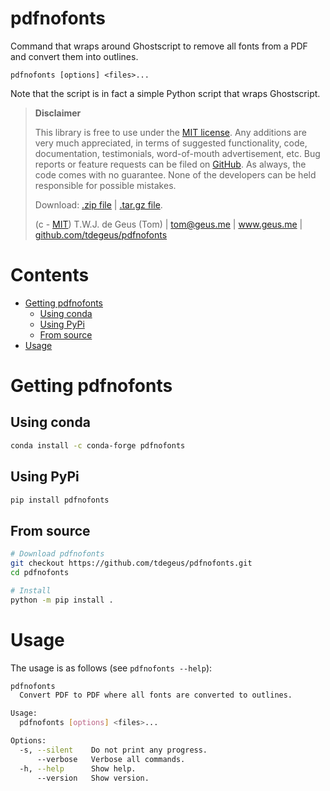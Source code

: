 # pdfnofonts

Command that wraps around Ghostscript to remove all fonts from a PDF and convert them into outlines.

```none
pdfnofonts [options] <files>...
```

Note that the script is in fact a simple Python script that wraps Ghostscript. 

>   **Disclaimer**
>   
>   This library is free to use under the [MIT license](https://github.com/tdegeus/pdfnofonts/blob/master/LICENSE). Any additions are very much appreciated, in terms of suggested functionality, code, documentation, testimonials, word-of-mouth advertisement, etc. Bug reports or feature requests can be filed on [GitHub](https://github.com/tdegeus/pdfnofonts). As always, the code comes with no guarantee. None of the developers can be held responsible for possible mistakes.
>   
>   Download: [.zip file](https://github.com/tdegeus/pdfnofonts/zipball/master) | [.tar.gz file](https://github.com/tdegeus/pdfnofonts/tarball/master).
>   
>   (c - [MIT](https://github.com/tdegeus/pdfnofonts/blob/master/LICENSE)) T.W.J. de Geus (Tom) | tom@geus.me | www.geus.me | [github.com/tdegeus/pdfnofonts](https://github.com/tdegeus/pdfnofonts)

# Contents

<!-- MarkdownTOC -->

- [Getting pdfnofonts](#getting-pdfnofonts)
    - [Using conda](#using-conda)
    - [Using PyPi](#using-pypi)
    - [From source](#from-source)
- [Usage](#usage)

<!-- /MarkdownTOC -->

# Getting pdfnofonts

## Using conda

```bash
conda install -c conda-forge pdfnofonts
```

## Using PyPi

```bash
pip install pdfnofonts
```

## From source

```bash
# Download pdfnofonts
git checkout https://github.com/tdegeus/pdfnofonts.git
cd pdfnofonts

# Install
python -m pip install .
```

# Usage

The usage is as follows (see `pdfnofonts --help`):

```bash
pdfnofonts
  Convert PDF to PDF where all fonts are converted to outlines.

Usage:
  pdfnofonts [options] <files>...

Options:
  -s, --silent    Do not print any progress.
      --verbose   Verbose all commands.
  -h, --help      Show help.
      --version   Show version.
```
